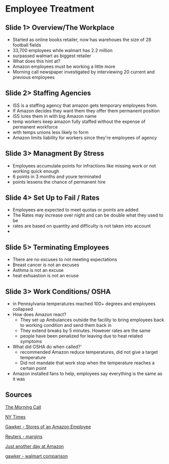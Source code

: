 # Employee Treatment

## Slide 1> Overview/The Workplace

* Started as online books retailer, now has warehoues the size of 28 football fields
* 33,700 employees while walmart has 2.2 million
* surpassed walmart as biggest retailer
* What does this hint at?
* Amazon employees must be working a little more
* Morning call newspaper investigated by interviewing 20 current and previous employees

## Slide 2> Staffing Agencies

* ISS is a staffing agency that amazon gets temporary employees from.
* If Amazon decides they want them they offer them permanent position
* ISS lures them in with big Amazon name
* temp workers keep amazon fully staffed without the expense of permanent workforce
* with temps unions less likely to form
* Amazon limits liability for workers since they're employees of agency

## Slide 3> Managment By Stress

* Employees accumulate points for infractions like missing work or not working quick enough
* 6 points in 3 months and youre terminated
* points lessens the chance of permanent hire
	
## Slide 4> Set Up to Fail / Rates

* Employees are expected to meet quotas or points are added
* The Rates may increase over night and can be double what they used to be
* rates are based on quantity and difficulty is not taken into account
* 

## Slide 5> Terminating Employees

* There are no excuses to not meeting expectations
* Breast cancer is not an excuses
* Asthma is not an excuse
* heat exhuastion is not an ecuse


## Slide 3> Work Conditions/ OSHA

* in Pennsylvania temperatures reached 100+ degrees and employees collapsed
* How does Amazon react?
  * They set up Ambulances outside the facility to bring employees back to working condition and send them back in
  * They extend breaks by 5 minutes. However rates are the same
  * people have been penalized for leaving due to heat related symptoms
* What did OSHA do when called?'
  * recommended Amazon reduce temperatures, did not give a target temperature
  * Did not mandate that work stop when the temperature reaches a certain point
* Amazon installed fans to help, employees say everything is the same as it was

## Sources

[The Morning Call](https://www.theguardian.com/technology/2001/apr/14/internetnews.uknews)

[NY Times](http://www.nytimes.com/2013/08/05/business/workers-of-amazon-divergent.html?pagewanted=1)

[Gawker - Stores of an Amazon Employee](http://gawker.com/true-stories-of-life-as-an-amazon-worker-1002568208)

[Reuters - margins](http://blogs.reuters.com/great-debate/2015/06/17/with-6000-new-warehouse-jobs-what-is-amazon-really-delivering/)

[Just another day at Amazon](https://gigaom.com/2015/08/18/dont-be-surprised-at-how-amazon-treats-its-workers/)

[gawker - walmart comparison](http://gawker.com/what-is-life-like-for-an-amazon-worker-949664345)

